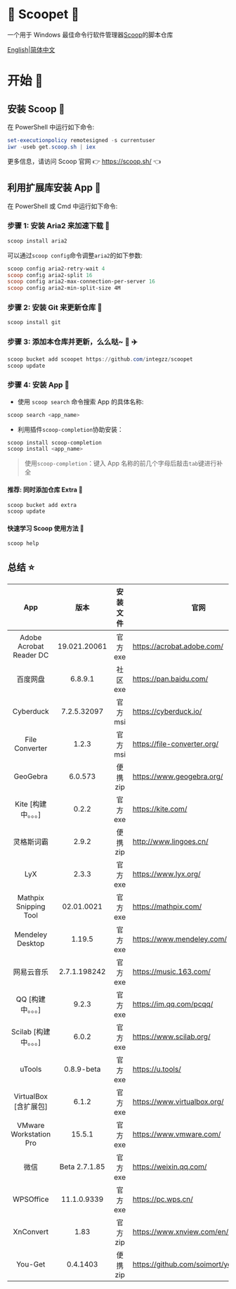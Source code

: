 <div align="left">
<h1 align="left"> 🍨 Scoopet 🍨 </h1>

<p>
一个用于 Windows 最佳命令行软件管理器<a href="https://github.com/lukesampson/scoop">Scoop</a>的脚本仓库
</p>

<p align="left">
        <a href="README.md">English</a>|<a href="README_CN.md">简体中文</a>
</p>
</div>

# 开始 🏃

## 安装 Scoop 🚴

在 PowerShell 中运行如下命令:

```powershell
set-executionpolicy remotesigned -s currentuser
iwr -useb get.scoop.sh | iex
```

更多信息，请访问 Scoop 官网 👉 https://scoop.sh/ 👈

## 利用扩展库安装 App 🚗

在 PowerShell 或 Cmd 中运行如下命令:

### 步骤 1: 安装 Aria2 来加速下载 🚅

```powershell
scoop install aria2
```

可以通过`scoop config`命令调整`aria2`的如下参数:

```powershell
scoop config aria2-retry-wait 4
scoop config aria2-split 16
scoop config aria2-max-connection-per-server 16
scoop config aria2-min-split-size 4M
```

### 步骤 2: 安装 Git 来更新仓库 🎫

```powershell
scoop install git
```

### 步骤 3: 添加本仓库并更新，么么哒~ 💋 ✈️

```powershell
scoop bucket add scoopet https://github.com/integzz/scoopet
scoop update
```

### 步骤 4: 安装 App 🚀

- 使用 `scoop search` 命令搜索 App 的具体名称:

```powershell
scoop search <app_name>
```

- 利用插件`scoop-completion`协助安装：

```powershell
scoop install scoop-completion
scoop install <app_name>
```

> 使用`scoop-completion`：键入 App 名称的前几个字母后敲击`tab`键进行补全

#### 推荐: 同时添加仓库 Extra 💯

```powershell
scoop bucket add extra
scoop update
```

#### 快速学习 Scoop 使用方法 📖

```powershell
scoop help
```

## 总结 ⭐️

|           App           |     版本      |   安装文件   | 官网                                 |
| :---------------------: | :-----------: | :----------: | ------------------------------------ |
| Adobe Acrobat Reader DC | 19.021.20061  |   官方 exe   | https://acrobat.adobe.com/           |
|        百度网盘         |    6.8.9.1    |   社区 exe   | https://pan.baidu.com/               |
|        Cyberduck        |  7.2.5.32097  |   官方 msi   | https://cyberduck.io/                |
|     File Converter      |     1.2.3     |   官方 msi   | https://file-converter.org/          |
|        GeoGebra         |    6.0.573    |   便携 zip   | https://www.geogebra.org/            |
|   Kite [构建中。。。]   |     0.2.2     |   官方 exe   | https://kite.com/                    |
|       灵格斯词霸        |     2.9.2     |   便携 zip   | http://www.lingoes.cn/               |
|           LyX           |     2.3.3     |   官方 exe   | https://www.lyx.org/                 |
|  Mathpix Snipping Tool  |  02.01.0021   |   官方 exe   | https://mathpix.com/                 |
|    Mendeley Desktop     |    1.19.5     |   官方 exe   | https://www.mendeley.com/            |
|       网易云音乐        | 2.7.1.198242  |   官方 exe   | https://music.163.com/               |
|    QQ [构建中。。。]    |     9.2.3     |   官方 exe   | https://im.qq.com/pcqq/              |
|  Scilab [构建中。。。]  |     6.0.2     |   官方 exe   | https://www.scilab.org/              |
|         uTools          |  0.8.9-beta   |   官方 exe   | https://u.tools/                     |
|  VirtualBox [含扩展包]  |     6.1.2     |   官方 exe   | https://www.virtualbox.org/          |
| VMware Workstation Pro  |    15.5.1     | 官方 exe | https://www.vmware.com/              |
|          微信           | Beta 2.7.1.85 |   官方 exe   | https://weixin.qq.com/               |
|        WPSOffice        |  11.1.0.9339  |   官方 exe   | https://pc.wps.cn/                   |
|        XnConvert        |     1.83      | 官方 zip | https://www.xnview.com/en/xnconvert/ |
|         You-Get         |   0.4.1403    |   便携 zip   | https://github.com/soimort/you-get   |

